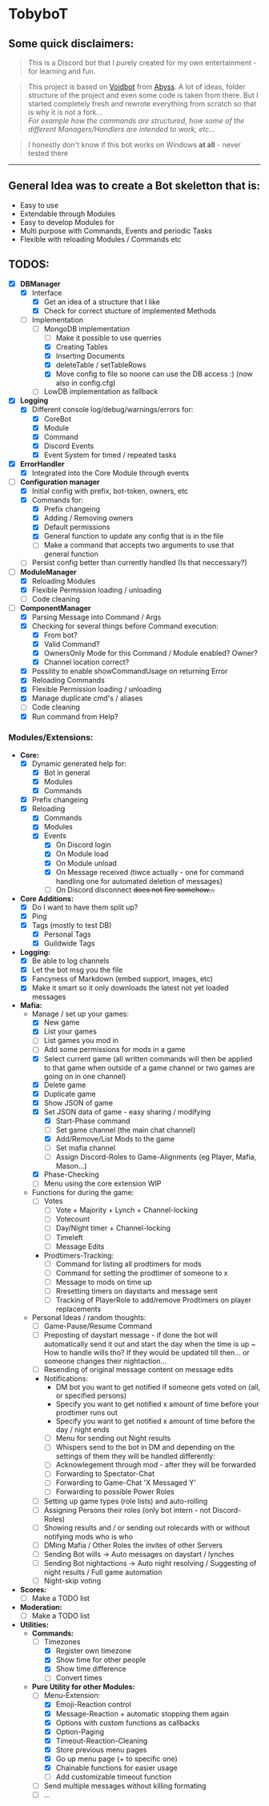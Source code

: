 # **TobyboT**
## **Some quick disclaimers:**
> This is a Discord bot that I purely created for my own entertainment - for learning and fun.

> This project is based on [Voidbot](https://github.com/abyssvi/Voidbot) from [Abyss](https://github.com/abyssvi).
A lot of ideas, folder structure of the project and even some code is taken from there.
But I started completely fresh and rewrote everything from scratch so that is why it is not a fork...<br>
*For example how the commands are structured, how some of the different Managers/Handlers are intended to work, etc...*

> I honestly don't know if this bot works on Windows **at all** - never tested there
---

## **General Idea was to create a Bot skeletton that is:**
- Easy to use
- Extendable through Modules
- Easy to develop Modules for
- Multi purpose with Commands, Events and periodic Tasks
- Flexible with reloading Modules / Commands etc

## **TODOS:**
- [x] **DBManager**
  - [x] Interface
    - [x] Get an idea of a structure that I like
    - [x] Check for correct stucture of implemented Methods
  - [ ] Implementation
    - [ ] MongoDB implementation
      - [ ] Make it possible to use querries
      - [x] Creating Tables
      - [x] Inserting Documents
      - [x] deleteTable / setTableRows
      - [x] Move config to file so noone can use the DB access :) (now also in config.cfg)
    - [ ] LowDB implementation as fallback
- [x] **Logging**
  - [x] Different console log/debug/warnings/errors for:
    - [x] CoreBot
    - [x] Module
    - [x] Command
    - [x] Discord Events
    - [x] Event System for timed / repeated tasks
- [x] **ErrorHandler**
    - [x] Integrated into the Core Module through events
- [ ] **Configuration manager**
  - [x] Initial config with prefix, bot-token, owners, etc
  - [x] Commands for:
    - [x] Prefix changeing
    - [x] Adding / Removing owners
    - [x] Default permissions
    - [x] General function to update any config that is in the file
    - [ ] Make a command that accepts two arguments to use that general function
  - [ ] Persist config better than currently handled (Is that neccessary?)
- [ ] **ModuleManager**
  - [x] Reloading Modules
  - [x] Flexible Permission loading / unloading
  - [ ] Code cleaning
- [ ] **ComponentManager**
  - [x] Parsing Message into Command / Args
  - [x] Checking for several things before Command execution:
    - [x] From bot?
    - [x] Valid Command?
    - [x] OwnersOnly Mode for this Command / Module enabled? Owner?
    - [x] Channel location correct?
  - [x] Possility to enable showCommandUsage on returning Error
  - [x] Reloading Commands
  - [x] Flexible Permission loading / unloading
  - [x] Manage duplicate cmd's / aliases
  - [ ] Code cleaning
  - [x] Run command from Help?

### **Modules/Extensions:**
- **Core:**
  - [x] Dynamic generated help for:
      - [x] Bot in general
      - [x] Modules
      - [x] Commands
  - [x] Prefix changeing
  - [x] Reloading
      - [x] Commands
      - [x] Modules
      - [x] Events
        - [x] On Discord login
        - [x] On Module load
        - [x] On Module unload
        - [x] On Message received (tiwce actually - one for command handling one for automated deletion of messages)
        - [ ] On Discord disconnect ~~does not fire somehow...~~
- **Core Additions:**
  - [x] Do I want to have them split up?
  - [x] Ping
  - [x] Tags (mostly to test DB)
    - [x] Personal Tags
    - [x] Guildwide Tags
- **Logging:**
  - [x] Be able to log channels
  - [x] Let the bot msg you the file
  - [x] Fancyness of Markdown (embed support, images, etc)
  - [x] Make it smart so it only downloads the latest not yet loaded messages
- **Mafia:**
  - Manage / set up your games:
    - [x] New game
    - [x] List your games
    - [ ] List games you mod in
    - [ ] Add some permissions for mods in a game
    - [x] Select current game (all written commands will then be applied to that game when outside           of a game channel or two games are going on in one channel)
    - [x] Delete game
    - [x] Duplicate game
    - [x] Show JSON of game
    - [x] Set JSON data of game - easy sharing / modifying
      - [x] Start-Phase command
      - [ ] Set game channel (the main chat channel)
      - [x] Add/Remove/List Mods to the game
      - [ ] Set mafia channel
      - [ ] Assign Discord-Roles to Game-Alignments (eg Player, Mafia, Mason...)
    - [x] Phase-Checking
    - [ ] Menu using the core extension WIP
  - Functions for during the game:
    - [ ] Votes
      - [ ] Vote + Majority + Lynch + Channel-locking
      - [ ] Votecount
      - [ ] Day/Night timer + Channel-locking
      - [ ] Timeleft
      - [ ] Message Edits
    - Prodtimers-Tracking:
      - [ ] Command for listing all prodtimers for mods
      - [ ] Command for setting the prodtimer of someone to x
      - [ ] Message to mods on time up
      - [ ] Rresetting timers on daystarts and message sent
      - [ ] Tracking of PlayerRole to add/remove Prodtimers on player replacements
  - Personal Ideas / random thoughts:
    - [ ] Game-Pause/Resume Command
    - [ ] Preposting of daystart message - if done the bot will automatically send it out and start the day when the time is up ~ How to handle wills tho? If they would be updated till then... or someone changes their nightaction...
    - [ ] Resending of original message content on message edits
    - Notifications:
      - DM bot you want to get notified if someone gets voted on (all, or specified persons)
      - Specify you want to get notified x amount of time before your prodtimer runs out
      - Specify you want to get notified x amount of time before the day / night ends
      - [ ] Menu for sending out Night results
      - [ ] Whispers send to the bot in DM and depending on the settings of them they will be handled differently:
      - [ ] Acknowlegement through mod - after they will be forwarded
      - [ ] Forwarding to Spectator-Chat
      - [ ] Forwarding to Game-Chat 'X Messaged Y'
      - [ ] Forwarding to possible Power Roles
    - [ ] Setting up game types (role lists) and auto-rolling
    - [ ] Assigning Persons their roles (only bot intern - not Discord-Roles)
    - [ ] Showing results and / or sending out rolecards with or without notifying mods who is who
    - [ ] DMing Mafia / Other Roles the invites of other Servers
    - [ ] Sending Bot wills -> Auto messages on daystart / lynches
    - [ ] Sending Bot nightactions -> Auto night resolving / Suggesting of night results / Full game automation
    - [ ] Night-skip voting
- **Scores:**
  - [ ] Make a TODO list
- **Moderation:**
  - [ ] Make a TODO list
- **Utilities:**
  - **Commands:**
    - [ ] Timezones
      - [x] Register own timezone
      - [x] Show time for other people
      - [x] Show time difference
      - [ ] Convert times
  - **Pure Utility for other Modules:**
    - [ ] Menu-Extension:
      - [x] Emoji-Reaction control
      - [x] Message-Reaction + automatic stopping them again
      - [x] Options with custom functions as callbacks
      - [x] Option-Paging
      - [x] Timeout-Reaction-Cleaning
      - [x] Store previous menu pages
      - [x] Go up menu page (+ to specific one)
      - [x] Chainable functions for easier usage
      - [ ] Add customizable timeout function
    - [ ] Send multiple messages without killing formating
    - [ ] ...
